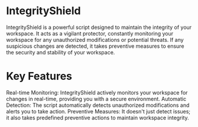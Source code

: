 # IntegrityShield
IntegrityShield is a powerful script designed to maintain the integrity of your workspace. It acts as a vigilant protector, constantly monitoring your workspace for any unauthorized modifications or potential threats. If any suspicious changes are detected, it takes preventive measures to ensure the security and stability of your workspace.

# Key Features
Real-time Monitoring: IntegrityShield actively monitors your workspace for changes in real-time, providing you with a secure environment.
Automatic Detection: The script automatically detects unauthorized modifications and alerts you to take action.
Preventive Measures: It doesn't just detect issues; it also takes predefined preventive actions to maintain workspace integrity.
